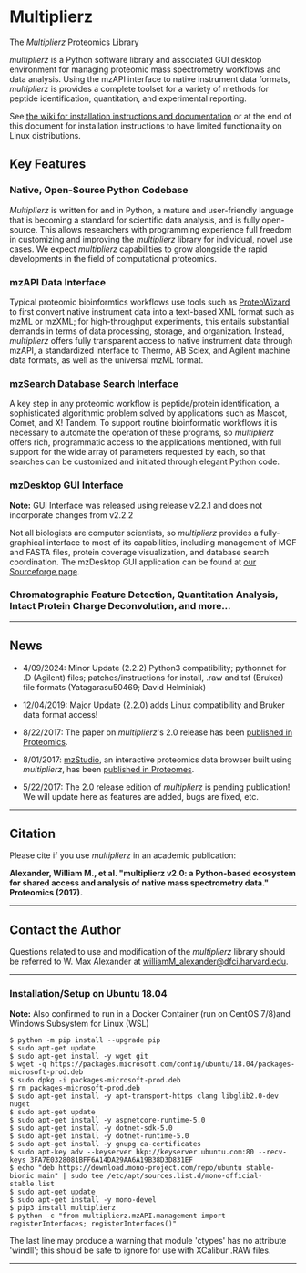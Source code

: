 # Multiplierz
The *Multiplierz* Proteomics Library

*multiplierz* is a Python software library and associated GUI desktop environment for managing proteomic mass spectrometry workflows and data analysis. Using the mzAPI interface to native instrument data formats, *multiplierz* is provides a complete toolset for a variety of methods for peptide identification, quantitation, and experimental reporting.

See [the wiki for installation instructions and documentation](https://github.com/MaxAlex/multiplierz/wiki/Installation) or at the end of this document for installation instructions to have limited functionality on Linux distributions.

## Key Features

### Native, Open-Source Python Codebase

*Multiplierz* is written for and in Python, a mature and user-friendly language that is becoming a standard for scientific data analysis, and is fully open-source. This allows researchers with programming experience full freedom in customizing and improving the *multiplierz* library for individual, novel use cases. We expect *multiplierz* capabilities to grow alongside the rapid developments in the field of computational proteomics.

### mzAPI Data Interface

Typical proteomic bioinformtics workflows use tools such as [ProteoWizard](http://proteowizard.sourceforge.net/) to first convert native instrument data into a text-based XML format such as mzML or mzXML; for high-throughput experiments, this entails substantial demands in terms of data processing, storage, and organization. Instead, *multiplierz* offers fully transparent access to native instrument data through mzAPI, a standardized interface to Thermo, AB Sciex, and Agilent machine data formats, as well as the universal mzML format.

### mzSearch Database Search Interface

A key step in any proteomic workflow is peptide/protein identification, a sophisticated algorithmic problem solved by applications such as Mascot, Comet, and X! Tandem. To support routine bioinformatic workflows it is necessary to automate the operation of these programs, so *multiplierz* offers rich, programmatic access to the applications mentioned, with full support for the wide array of parameters requested by each, so that searches can be customized and initiated through elegant Python code.

### mzDesktop GUI Interface

**Note:** GUI Interface was released using release v2.2.1 and does not incorporate changes from v2.2.2

Not all biologists are computer scientists, so *multiplierz* provides a fully-graphical interface to most of its capabilities, including management of MGF and FASTA files, protein coverage visualization, and database search coordination.
The mzDesktop GUI application can be found at [our Sourceforge page](https://sourceforge.net/projects/multiplierz/).

### Chromatographic Feature Detection, Quantitation Analysis, Intact Protein Charge Deconvolution, and more...

***

## News

* 4/09/2024: Minor Update (2.2.2) Python3 compatibility; pythonnet for .D (Agilent) files; patches/instructions for install, .raw and.tsf (Bruker) file formats (Yatagarasu50469; David Helminiak)

* 12/04/2019: Major Update (2.2.0) adds Linux compatibility and Bruker data format access!

* 8/22/2017: The paper on *multiplierz*'s 2.0 release has been [published in Proteomics](http://onlinelibrary.wiley.com/doi/10.1002/pmic.201700091/full).

* 8/01/2017: [mzStudio](https://github.com/BlaisProteomics/mzStudio), an interactive proteomics data browser built using *multiplierz*, has been [published in Proteomes](http://www.mdpi.com/2227-7382/5/3/20/html).

* 5/22/2017: The 2.0 release edition of *multiplierz* is pending publication! We will update here as features are added, bugs are fixed, etc.

***

## Citation

Please cite if you use *multiplierz* in an academic publication:

**Alexander, William M., et al. "multiplierz v2.0: a Python-based ecosystem for shared access and analysis of native mass spectrometry data." Proteomics (2017).**

***

## Contact the Author

Questions related to use and modification of the *multiplierz* library should be referred to W. Max Alexander at williamM_alexander@dfci.harvard.edu.

***

### Installation/Setup on Ubuntu 18.04
**Note:** Also confirmed to run in a Docker Container (run on CentOS 7/8)and Windows Subsystem for Linux (WSL)

    $ python -m pip install --upgrade pip
    $ sudo apt-get update
    $ sudo apt-get install -y wget git
    $ wget -q https://packages.microsoft.com/config/ubuntu/18.04/packages-microsoft-prod.deb
    $ sudo dpkg -i packages-microsoft-prod.deb
    $ rm packages-microsoft-prod.deb
    $ sudo apt-get install -y apt-transport-https clang libglib2.0-dev nuget
    $ sudo apt-get update
    $ sudo apt-get install -y aspnetcore-runtime-5.0
    $ sudo apt-get install -y dotnet-sdk-5.0
    $ sudo apt-get install -y dotnet-runtime-5.0
    $ sudo apt-get install -y gnupg ca-certificates
    $ sudo apt-key adv --keyserver hkp://keyserver.ubuntu.com:80 --recv-keys 3FA7E0328081BFF6A14DA29AA6A19B38D3D831EF
    $ echo "deb https://download.mono-project.com/repo/ubuntu stable-bionic main" | sudo tee /etc/apt/sources.list.d/mono-official-stable.list
    $ sudo apt-get update
    $ sudo apt-get install -y mono-devel
    $ pip3 install multiplierz
    $ python -c "from multiplierz.mzAPI.management import registerInterfaces; registerInterfaces()"

The last line may produce a warning that module 'ctypes' has no attribute 'windll'; this should be safe to ignore for use with XCalibur .RAW files. 

***
